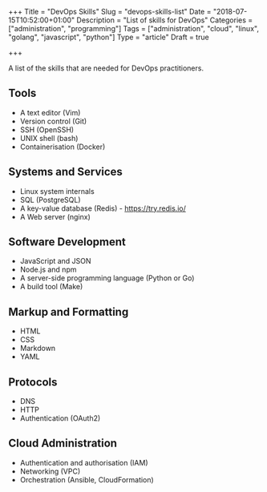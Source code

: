 +++
Title = "DevOps Skills"
Slug = "devops-skills-list"
Date = "2018-07-15T10:52:00+01:00"
Description = "List of skills for DevOps"
Categories = ["administration", "programming"]
Tags = ["administration", "cloud", "linux", "golang", "javascript", "python"]
Type = "article"
Draft = true

+++

A list of the skills that are needed for DevOps practitioners.

<!--more-->

## Tools

- A text editor (Vim)
- Version control (Git)
- SSH (OpenSSH)
- UNIX shell (bash)
- Containerisation (Docker)

## Systems and Services

- Linux system internals
- SQL (PostgreSQL)
- A key-value database (Redis) - https://try.redis.io/
- A Web server (nginx)

## Software Development

- JavaScript and JSON
- Node.js and npm
- A server-side programming language (Python or Go)
- A build tool (Make)

## Markup and Formatting

- HTML
- CSS
- Markdown
- YAML

## Protocols

- DNS
- HTTP
- Authentication (OAuth2)

## Cloud Administration

- Authentication and authorisation (IAM)
- Networking (VPC)
- Orchestration (Ansible, CloudFormation)
